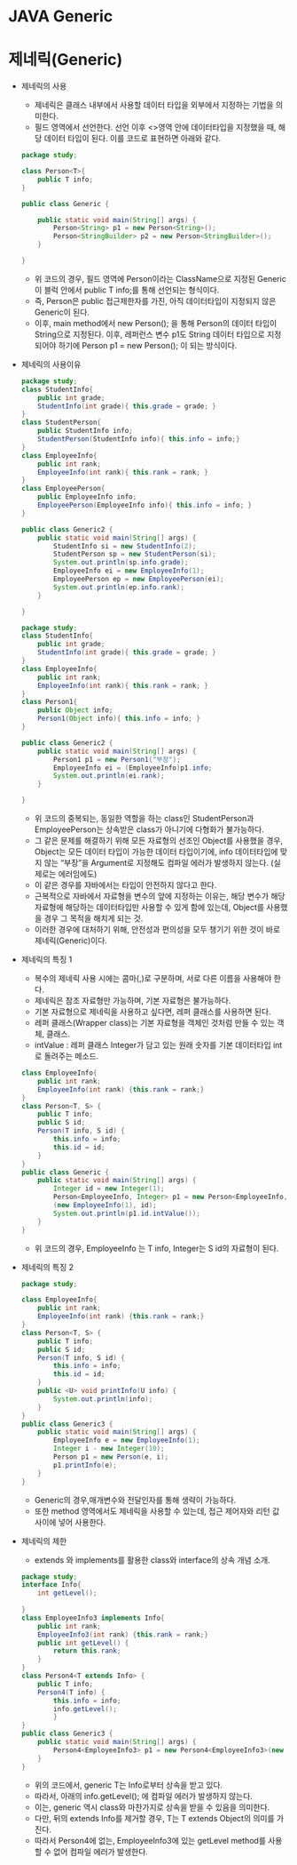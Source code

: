 # JAVA Generic

# 제네릭(Generic)

- 제네릭의 사용
    - 제네릭은 클래스 내부에서 사용할 데이터 타입을 외부에서 지정하는 기법을 의미한다.
    - 필드 영역에서 선언한다. 선언 이후 <>영역 안에 데이터타입을 지정했을 때, 해당 데이터 타입이 된다. 이를 코드로 표현하면 아래와 같다.
    
    ```java
    package study;
    
    class Person<T>{
    	public T info;
    }
    
    public class Generic {
    
    	public static void main(String[] args) {
    		Person<String> p1 = new Person<String>();
    		Person<StringBuilder> p2 = new Person<StringBuilder>();
    	}
    
    }
    ```
    
    - 위 코드의 경우, 필드 영역에 Person이라는 ClassName으로 지정된 <T> Generic이 블럭 안에서 public T info;를 통해 선언되는 형식이다.
    - 즉, Person은 public 접근제한자를 가진, 아직 데이터타입이 지정되지 않은 Generic이 된다.
    - 이후, main method에서 new Person<String>(); 을 통해 Person의 데이터 타입이 String으로 지정된다. 이후, 레퍼런스 변수 p1도 String 데이터 타입으로 지정되어야 하기에 Person<String> p1 = new Person<String>(); 이 되는 방식이다.
- 제네릭의 사용이유
    
    ```java
    package study;
    class StudentInfo{
    	public int grade;
    	StudentInfo(int grade){ this.grade = grade; }
    }
    class StudentPerson{
    	public StudentInfo info;
    	StudentPerson(StudentInfo info){ this.info = info;}
    }
    class EmployeeInfo{
    	public int rank;
    	EmployeeInfo(int rank){ this.rank = rank; }
    }
    class EmployeePerson{
    	public EmployeeInfo info;
    	EmployeePerson(EmployeeInfo info){ this.info = info; }
    }
    
    public class Generic2 {
    	public static void main(String[] args) {
    		StudentInfo si = new StudentInfo(2);
    		StudentPerson sp = new StudentPerson(si);
    		System.out.println(sp.info.grade);
    		EmployeeInfo ei = new EmployeeInfo(1);
    		EmployeePerson ep = new EmployeePerson(ei);
    		System.out.println(ep.info.rank);
    	}
    
    }
    ```
    
    ```java
    package study;
    class StudentInfo{
    	public int grade;
    	StudentInfo(int grade){ this.grade = grade; }
    }
    class EmployeeInfo{
    	public int rank;
    	EmployeeInfo(int rank){ this.rank = rank; }
    }
    class Person1{
    	public Object info;
    	Person1(Object info){ this.info = info; }
    }
    
    public class Generic2 {
    	public static void main(String[] args) {
    		Person1 p1 = new Person1("부장");
    		EmployeeInfo ei = (EmployeeInfo)p1.info;
    		System.out.println(ei.rank);
    	}
    
    }
    ```
    
    - 위 코드의 중복되는, 동일한 역할을 하는 class인  StudentPerson과 EmployeePerson는 상속받은 class가 아니기에 다형화가 불가능하다.
    - 그 같은 문제를 해결하기 위해 모든 자료형의 선조인 Object를 사용했을 경우, Object는 모든 데이터 타입이 가능한 데이터 타입이기에, info 데이터타입에 맞지 않는 “부장”을 Argument로 지정해도 컴파일 에러가 발생하지 않는다. (실제로는 에러임에도)
    - 이 같은 경우를 자바에서는 타입이 안전하지 않다고 한다.
    - 근복적으로 자바에서 자료형을 변수의 앞에 지정하는 이유는, 해당 변수가 해당 자료형에 해당하는 데이터타입만 사용할 수 있게 함에 있는데, Object를 사용했을 경우 그 목적을 해치게 되는 것.
    - 이러한 경우에 대처하기 위해, 안전성과 편의성을 모두 챙기기 위한 것이 바로 제네릭(Generic)이다.
- 제네릭의 특징 1
    - 복수의 제네릭 사용 시에는 콤마(,)로 구분하며, 서로 다른 이름을 사용해야 한다.
    - 제네릭은 참조 자료형만 가능하며, 기본 자료형은 불가능하다.
    - 기본 자료형으로 제네릭을 사용하고 싶다면, 레퍼 클래스를 사용하면 된다.
    - 레퍼 클래스(Wrapper class)는 기본 자료형을 객체인 것처럼 만들 수 있는 객체, 클래스.
    - intValue : 레퍼 클래스 Integer가 담고 있는 원래 숫자를 기본 데이터타입 int로 돌려주는 메소드.
    
    ```java
    class EmployeeInfo{
    	public int rank;
    	EmployeeInfo(int rank) {this.rank = rank;}
    }
    class Person<T, S> {
    	public T info;
    	public S id;
    	Person(T info, S id) { 
    		this.info = info;
    		this.id = id;
    	}
    }
    public class Generic {
    	public static void main(String[] args) {
    		Integer id = new Integer(1);
    		Person<EmployeeInfo, Integer> p1 = new Person<EmployeeInfo, Integer> 
    		(new EmployeeInfo(1), id);
    		System.out.println(p1.id.intValue());
    	}
    }
    ```
    
    - 위 코드의 경우, EmployeeInfo 는 T info, Integer는 S id의 자료형이 된다.
- 제네릭의 특징 2
    
    ```java
    package study;
    
    class EmployeeInfo{
    	public int rank;
    	EmployeeInfo(int rank) {this.rank = rank;}
    }
    class Person<T, S> {
    	public T info;
    	public S id;
    	Person(T info, S id) { 
    		this.info = info;
    		this.id = id;
    	}
    	public <U> void printInfo(U info) {
    		System.out.println(info);
    	}
    }
    public class Generic3 {
    	public static void main(String[] args) {
    		EmployeeInfo e = new EmployeeInfo(1);
    		Integer i - new Integer(10);
    		Person p1 = new Person(e, i);
    		p1.printInfo(e);
    	}
    }
    ```
    
    - Generic의 경우,매개변수와 전달인자를 통해 생략이 가능하다.
    - 또한 method 영역에서도 제네릭을 사용할 수 있는데,  접근 제어자와 리턴 값 사이에 넣어 사용한다.
- 제네릭의 제한
    - extends 와 implements를 활용한 class와 interface의 상속 개념 소개.
    
    ```java
    package study;
    interface Info{
    	int getLevel();
    	
    }
    class EmployeeInfo3 implements Info{
    	public int rank;
    	EmployeeInfo3(int rank) {this.rank = rank;}
    	public int getLevel() {
    		return this.rank;
    	}
    }
    class Person4<T extends Info> {
    	public T info;
    	Person4(T info) {
    		this.info = info; 
    		info.getLevel();
    		}
    }
    public class Generic3 {
    	public static void main(String[] args) {
    		Person4<EmployeeInfo3> p1 = new Person4<EmployeeInfo3>(new EmployeeInfo3(1));
    	}
    }
    ```
    
    - 위의 코드에서, generic T는 Info로부터 상속을 받고 있다.
    - 따라서, 아래의 info.getLevel(); 에 컴파일 에러가 발생하지 않는다.
    - 이는, generic 역시 class와 마찬가지로 상속을 받을 수 있음을 의미한다.
    - 다만, 뒤의 extends Info를 제거할 경우, T는 T extends Object의 의미를 가진다.
    - 따라서 Person4에 없는, EmployeeInfo3에 있는 getLevel method를 사용할 수 없어 컴파일 에러가 발생한다.